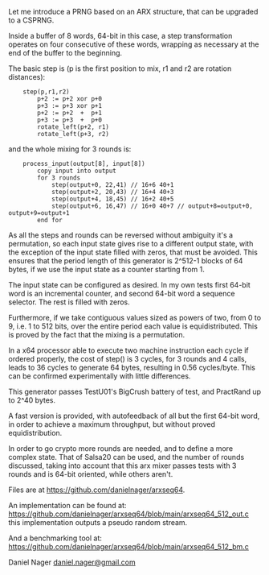Let me introduce a PRNG based on an ARX structure, that can be upgraded to a CSPRNG. 

Inside a buffer of 8 words, 64-bit in this case, a step transformation operates on four consecutive of these words, wrapping as necessary at the end of the buffer to the beginning.

The basic step is (p is the first position to mix, r1 and r2 are rotation distances):

        step(p,r1,r2) 
            p+2 := p+2 xor p+0
            p+3 := p+3 xor p+1
            p+2 := p+2  +  p+1
            p+3 := p+3  +  p+0
            rotate_left(p+2, r1)
            rotate_left(p+3, r2)

and the whole mixing for 3 rounds is:

        process_input(output[8], input[8])
            copy input into output
            for 3 rounds
                step(output+0, 22,41) // 16+6 40+1
                step(output+2, 20,43) // 16+4 40+3
                step(output+4, 18,45) // 16+2 40+5
                step(output+6, 16,47) // 16+0 40+7 // output+8=output+0, output+9=output+1
            end for

As all the steps and rounds can be reversed without ambiguity it's a permutation, so each input state gives rise to a different output state, with the exception of the input state filled with zeros, that must be avoided. This ensures that the period length of this generator is 2^512-1 blocks of 64 bytes, if we use the input state as a counter starting from 1.

The input state can be configured as desired. In my own tests first 64-bit word is an incremental counter, and second 64-bit word a sequence selector. The rest is filled with zeros.

Furthermore, if we take contiguous values sized as powers of two, from 0 to 9, i.e. 1 to 512 bits, over the entire period each value is equidistributed. This is proved by the fact that the mixing is a permutation.

In a x64 processor able to execute two machine instruction each cycle if ordered properly, the cost of step() is 3 cycles, for 3 rounds and 4 calls, leads to 36 cycles to generate 64 bytes, resulting in 0.56 cycles/byte. This can be confirmed experimentally with little differences.

This generator passes TestU01's BigCrush battery of test, and PractRand up to 2^40 bytes.

A fast version is provided, with autofeedback of all but the first 64-bit word, in order to achieve a maximum throughput, but without proved equidistribution.

In order to go crypto more rounds are needed, and to define a more complex state. That of Salsa20 can be used, and the number of rounds discussed, taking into account that this arx mixer passes tests with 3 rounds and is 64-bit oriented, while others aren't.

Files are at <https://github.com/danielnager/arxseq64>. 

An implementation can be found at:
<https://github.com/danielnager/arxseq64/blob/main/arxseq64_512_out.c> 
this implementation outputs a pseudo random stream.

And a benchmarking tool at:
<https://github.com/danielnager/arxseq64/blob/main/arxseq64_512_bm.c>


Daniel Nager
daniel.nager@gmail.com




